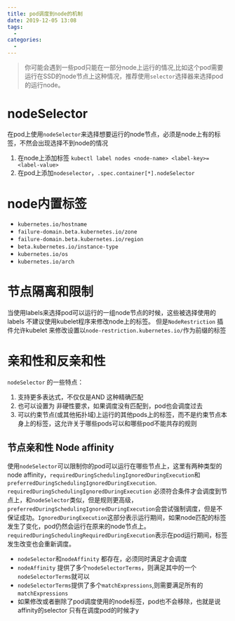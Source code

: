 ```yaml
---
title: pod调度到node的机制
date: 2019-12-05 13:08
tags: 
  - 
categories: 
  - 
---
```

>  你可能会遇到一些pod只能在一部分node上运行的情况,比如这个pod需要运行在SSD的node节点上这种情况，推荐使用`selector`选择器来选择pod的运行node。
# nodeSelector
在pod上使用`nodeSelector`来选择想要运行的node节点，必须是node上有的标签，不然会出现选择不到node的情况
1. 在node上添加标签 `kubectl label nodes <node-name> <label-key>=<label-value>`
2. 在pod上添加`nodeselector`，`.spec.container[*].nodeSelector`
# node内置标签
- `kubernetes.io/hostname`
- `failure-domain.beta.kubernetes.io/zone`
- `failure-domain.beta.kubernetes.io/region`
- `beta.kubernetes.io/instance-type`
- `kubernetes.io/os`
- `kubernetes.io/arch`
#  节点隔离和限制
当使用labels来选择pod可以运行的一组node节点的时候，这些被选择使用的labels 不建议使用kubelet程序来修改node上的标签。
但是`NodeRestriction` 插件允许kubelet 来修改设置以`node-restriction.kubernetes.io/`作为前缀的标签
# 亲和性和反亲和性
`nodeSelector` 的一些特点：
1. 支持更多表达式，不仅仅是AND 这种精确匹配
2. 也可以设置为 非硬性要求，如果调度没有匹配到，pod也会调度过去
3. 可以约束节点(或其他拓扑域)上运行的其他pods上的标签，而不是约束节点本身上的标签，这允许关于哪些pods可以和哪些pod不能共存的规则
## 节点亲和性 Node affinity
使用`nodeSelector`可以限制你的pod可以运行在哪些节点上，这里有两种类型的 node affinity，`requiredDuringSchedulingIgnoredDuringExecution`和`preferredDuringSchedulingIgnoredDuringExecution`.
`requiredDuringSchedulingIgnoredDuringExecution` 必须符合条件才会调度到节点上，和`nodeSelector`类似，但是规则更高级，`preferredDuringSchedulingIgnoredDuringExecution`会尝试强制调度，但是不保证成功。`IgnoredDuringExecution`这部分表示运行期间，如果node匹配的标签发生了变化，pod仍然会运行在原来的node节点上。`requiredDuringSchedulingRequiredDuringExecution`表示在pod运行期间，标签发生改变也会重新调度。
- `nodeSelector`和`nodeAffinity` 都存在，必须同时满足才会调度
- `nodeAffinity` 提供了多个`nodeSelectorTerms`，则满足其中的一个`nodeSelectorTerms`就可以
- `nodeSelectorTerms`提供了多个`matchExpressions`,则需要满足所有的`matchExpressions`
- 如果修改或者删除了pod调度使用的node标签，pod也不会移除，也就是说 affinity的selector 只有在调度pod的时候才y